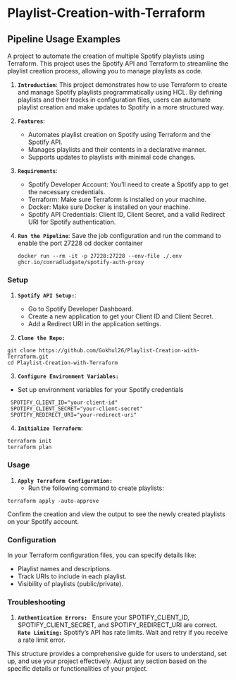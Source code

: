 # Playlist-Creation-with-Terraform

## Pipeline Usage Examples

A project to automate the creation of multiple Spotify playlists using Terraform. This project uses the Spotify API and Terraform to streamline the playlist creation process, allowing you to manage playlists as code.


1. **`Introduction`**: This project demonstrates how to use Terraform to create and manage Spotify playlists programmatically using HCL. By defining playlists and their tracks in configuration files, users can automate playlist creation and make updates to Spotify in a more structured way.


2. **`Features`**:
   - Automates playlist creation on Spotify using Terraform and the Spotify API.
   - Manages playlists and their contents in a declarative manner.
   - Supports updates to playlists with minimal code changes.

3. **`Requirements`**:
   - Spotify Developer Account: You’ll need to create a Spotify app to get the necessary credentials.
   - Terraform: Make sure Terraform is installed on your machine.
   - Docker:  Make sure Docker is installed on your machine.
   - Spotify API Credentials: Client ID, Client Secret, and a valid Redirect URI for Spotify authentication.

4. **`Run the Pipeline`**: Save the job configuration and run the command to enable the port 27228 od docker container
   ```
   docker run --rm -it -p 27228:27228 --env-file ./.env ghcr.io/conradludgate/spotify-auth-proxy
   ```


### Setup

1. **`Spotify API Setup:`**:
   - Go to Spotify Developer Dashboard.
   - Create a new application to get your Client ID and Client Secret.
   - Add a Redirect URI in the application settings.
   
2. **`Clone the Repo:`**
```
git clone https://github.com/Gokhul26/Playlist-Creation-with-Terraform.git
cd Playlist-Creation-with-Terraform
```
3. **`Configure Environment Variables:`**
  - Set up environment variables for your Spotify credentials
```
 SPOTIFY_CLIENT_ID="your-client-id"
 SPOTIFY_CLIENT_SECRET="your-client-secret"
 SPOTIFY_REDIRECT_URI="your-redirect-uri"
```
4. **`Initialize Terraform`**: 
```
terraform init
terraform plan
```

### Usage

1. **`Apply Terraform Configuration:`**
   - Run the following command to create playlists:
```
terraform apply -auto-approve
```
Confirm the creation and view the output to see the newly created playlists on your Spotify account.

### Configuration
In your Terraform configuration files, you can specify details like:

 - Playlist names and descriptions.
 - Track URIs to include in each playlist.
 - Visibility of playlists (public/private).

### Troubleshooting
1. **`Authentication Errors: `**  Ensure your SPOTIFY_CLIENT_ID, SPOTIFY_CLIENT_SECRET, and SPOTIFY_REDIRECT_URI are correct.
**`Rate Limiting:`** Spotify’s API has rate limits. Wait and retry if you receive a rate limit error.


This structure provides a comprehensive guide for users to understand, set up, and use your project effectively. Adjust any section based on the specific details or functionalities of your project.
